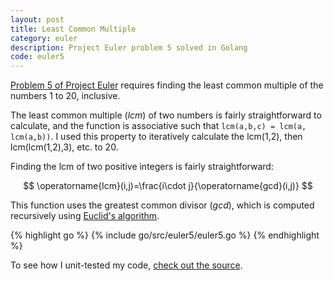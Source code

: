 ```yaml
---
layout: post
title: Least Common Multiple
category: euler
description: Project Euler problem 5 solved in Golang
code: euler5
---
```


[Problem 5 of Project Euler](https://projecteuler.net/problem=4) requires finding the least common multiple of the numbers 1 to 20, inclusive. 

The least common multiple (*lcm*) of two numbers is fairly straightforward to calculate, and the function is associative such that `lcm(a,b,c) = lcm(a, lcm(a,b))`. I used this property to iteratively calculate the lcm(1,2), then lcm(lcm(1,2),3), etc. to 20.

Finding the lcm of two positive integers is fairly straightforward:

$$ \operatorname{lcm}(i,j)=\frac{i\cdot j}{\operatorname{gcd}(i,j)} $$

This function uses the greatest common divisor (*gcd*), which is computed recursively using [Euclid's algorithm](https://en.wikipedia.org/wiki/Greatest_common_divisor#Using_Euclid.27s_algorithm).

{% highlight go %}
{% include go/src/euler5/euler5.go %}
{% endhighlight %}

To see how I unit-tested my code, [check out the source]({{site.code-base}}{{page.code}}).
